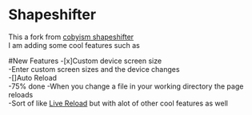 # Shapeshifter

This a fork from [cobyism shapeshifter](https://github.com/cobyism/shapeshifter)  
I am adding some cool features such as  

#New Features
-[x]Custom device screen size  
      -Enter custom screen sizes and the device changes  
-[]Auto Reload  
      -75% done
      -When you change a file in your working directory the page reloads  
      -Sort of like [Live Reload](http://livereload.com/) but with alot of other cool features as well
